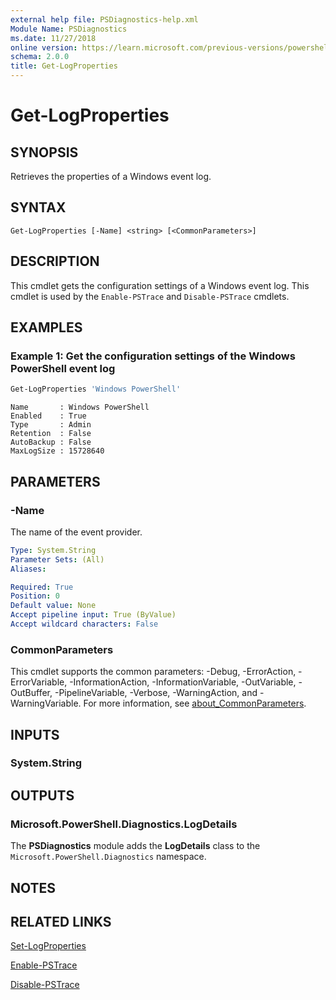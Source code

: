```yaml
---
external help file: PSDiagnostics-help.xml
Module Name: PSDiagnostics
ms.date: 11/27/2018
online version: https://learn.microsoft.com/previous-versions/powershell/module/psdiagnostics/get-logproperties?view=powershell-5.0&WT.mc_id=ps-gethelp
schema: 2.0.0
title: Get-LogProperties
---
```

# Get-LogProperties

## SYNOPSIS
Retrieves the properties of a Windows event log.

## SYNTAX

```
Get-LogProperties [-Name] <string> [<CommonParameters>]
```

## DESCRIPTION

This cmdlet gets the configuration settings of a Windows event log. This cmdlet is used by the
`Enable-PSTrace` and `Disable-PSTrace` cmdlets.

## EXAMPLES

### Example 1: Get the configuration settings of the Windows PowerShell event log

```powershell
Get-LogProperties 'Windows PowerShell'
```

```Output
Name       : Windows PowerShell
Enabled    : True
Type       : Admin
Retention  : False
AutoBackup : False
MaxLogSize : 15728640
```

## PARAMETERS

### -Name

The name of the event provider.

```yaml
Type: System.String
Parameter Sets: (All)
Aliases:

Required: True
Position: 0
Default value: None
Accept pipeline input: True (ByValue)
Accept wildcard characters: False
```

### CommonParameters

This cmdlet supports the common parameters: -Debug, -ErrorAction, -ErrorVariable,
-InformationAction, -InformationVariable, -OutVariable, -OutBuffer, -PipelineVariable, -Verbose,
-WarningAction, and -WarningVariable. For more information, see
[about_CommonParameters](https://go.microsoft.com/fwlink/?LinkID=113216).

## INPUTS

### System.String

## OUTPUTS

### Microsoft.PowerShell.Diagnostics.LogDetails

The **PSDiagnostics** module adds the **LogDetails** class to the
`Microsoft.PowerShell.Diagnostics` namespace.

## NOTES

## RELATED LINKS

[Set-LogProperties](Set-LogProperties.md)

[Enable-PSTrace](Enable-PSTrace.md)

[Disable-PSTrace](Disable-PSTrace.md)

